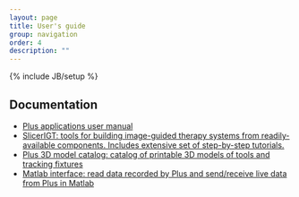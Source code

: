 ```yaml
---
layout: page
title: User's guide
group: navigation
order: 4
description: ""
---
```

{% include JB/setup %}

Documentation
-------------

- [Plus applications user manual](http://perk-software.cs.queensu.ca/plus/doc/nightly/user/index.html)
- [SlicerIGT: tools for building image-guided therapy systems from readily-available components. Includes extensive set of step-by-step tutorials.](http://www.slicerigt.org")
- [Plus 3D model catalog: catalog of printable 3D models of tools and tracking fixtures](http://perk-software.cs.queensu.ca/plus/doc/nightly/modelcatalog)
- [Matlab interface: read data recorded by Plus and send/receive live data from Plus in Matlab](wiki/show/plus/Matlab_interface)

<p style="text-align: right;"> <a href="http://c3.gostats.com/summary.xml?id=352601" target="_blank" title="statistics"><img alt="statistics" border="0" src="http://c3.gostats.com/bin/count/a_352601/t_4/i_79/z_0/show_visitors/counter.png" style="border-width: 0px; width: auto; height: auto; display: none !important;" /></a></p>
